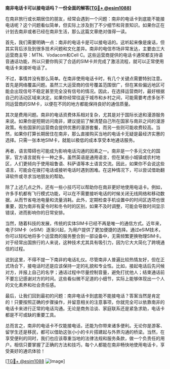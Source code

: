 **南非电话卡可以接电话吗？一份全面的解答[[TG💪+ @esim1088](https://t.me/s/esim1088)]**

在南非旅行或长期居住的朋友，经常会遇到一个问题：南非的电话卡到底能不能接电话呢？这个问题看似简单，但实际上涉及到了不少细节和背景知识。如果你正在计划去南非或者已经在南非生活，那么这篇文章绝对值得一读。

首先，我们需要明确一点：南非的电话卡是可以接电话的。这听起来像是废话，但其实背后涉及到很多技术问题和文化差异。南非的电信市场非常发达，主要由三大运营商主导：MTN、Vodacom和Cell C。这些运营商提供的电话卡通常都支持语音通话功能，所以只要你购买了合适的SIM卡并完成了激活流程，就可以正常使用电话卡来接听电话了。

不过，事情并没有那么简单。在南非使用电话卡时，有几个关键点需要特别注意。首先是网络覆盖问题。虽然三大运营商的信号覆盖范围很广，但在某些偏远地区可能会出现信号不稳定甚至完全没有信号的情况。因此，在选择运营商时，最好根据自己的活动区域来决定。如果你经常往返于城市和乡村之间，可能需要考虑多张不同运营商的SIM卡，以便在不同的地方都能保持良好的通信质量。

其次是费用问题。南非的电话资费体系相对复杂，尤其是对于国际长途和漫游服务来说。如果你是短期访问南非，建议提前了解清楚自己所在国家与南非之间的漫游政策。有些国家的运营商会提供优惠的漫游套餐，而另一些则可能收费较高。当然，如果你打算长期居住在南非，那么直接购买当地的电话卡无疑是最经济实惠的选择。只需一张本地SIM卡，就能以极低的成本享受本地通话服务。

再者，语言障碍也可能成为影响电话沟通的因素之一。南非是一个多元文化的国家，官方语言就有十一种之多。虽然英语是通用语言，但在某些小城镇或农村地区，人们更倾向于使用祖鲁语、科萨语等本土语言交流。因此，如果你不会说这些语言，可能会在拨打电话或接听电话时遇到困难。在这种情况下，可以尝试借助翻译软件或寻求当地朋友的帮助。

除了上述几点之外，还有一些小技巧可以帮助你在南非更好地使用电话卡。例如，许多手机都有飞行模式功能，可以在不需要接听电话的时候关闭无线网络和移动数据，从而节省电池电量和流量消耗。此外，定期检查手机设置中的时间区选项也很重要，因为南非有夏令时和冬令时的区别，如果不及时调整，可能会导致时间显示错误，进而影响你的日常安排。

当然，随着科技的发展，传统的实体SIM卡已经不再是唯一的通信方式。近年来，电子SIM卡（eSIM）逐渐兴起，为用户提供了更加便捷的选择。通过eSIM技术，你可以轻松地将多个运营商的服务整合到一部设备中，无需频繁更换物理SIM卡。对于经常出国旅行的人来说，这种技术尤其具有吸引力，因为它大大简化了跨境通信的过程。

说到这里，不得不提一下南非的电话礼仪。尽管南非人普遍比较热情友好，但在正式场合下，接电话时还是应该保持一定的礼貌和专业性。比如，接起电话后先问候对方，并报上自己的名字；通话过程中尽量控制音量，避免打扰他人；结束通话前不要忘记感谢对方的时间。这些看似微不足道的小细节，实际上能够体现出一个人的文化素养和社会责任感。

最后，让我们回到最初的问题：南非电话卡到底能不能接电话？答案当然是肯定的！只要按照正确的步骤操作，并留意相关的注意事项，你就完全可以依靠南非的电话卡来进行正常的电话沟通。无论是商务洽谈、家庭联系还是紧急求助，电话卡都是不可或缺的重要工具。

总而言之，南非的电话卡不仅能接电话，还能为你带来诸多便利。无论你是游客、留学生还是移民，都可以借助这张小小的卡片搭建起与外界沟通的桥梁。当然，在享受便利的同时，我们也应该尊重当地的法律法规和服务条款，做一个负责任的用户。相信只要掌握了正确的方法和技巧，每个人都能在南非畅快地使用电话卡，享受美好的通讯体验！

[[TG💪+ @esim1088](https://t.me/s/esim1088) ![Image](https://i.postimg.cc/4NQfJmqS/Snipaste-2025-05-13-00-14-12.png)]